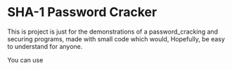 # SHA-1 Password Cracker

This is project is just for the demonstrations of a password_cracking and securing programs, made with  small code which would, Hopefully, be easy to understand for anyone.

You can use 
